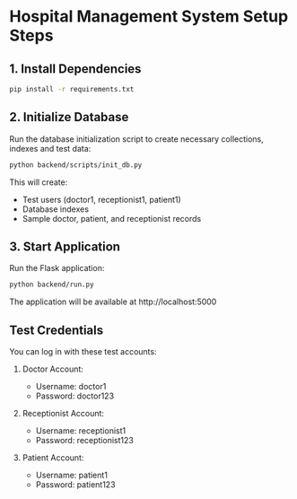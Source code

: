 # Hospital Management System Setup Steps

## 1. Install Dependencies
```bash
pip install -r requirements.txt
```

## 2. Initialize Database
Run the database initialization script to create necessary collections, indexes and test data:
```bash
python backend/scripts/init_db.py
```

This will create:
- Test users (doctor1, receptionist1, patient1)
- Database indexes
- Sample doctor, patient, and receptionist records

## 3. Start Application
Run the Flask application:
```bash
python backend/run.py
```

The application will be available at http://localhost:5000

## Test Credentials

You can log in with these test accounts:

1. Doctor Account:
   - Username: doctor1
   - Password: doctor123

2. Receptionist Account:
   - Username: receptionist1
   - Password: receptionist123

3. Patient Account:
   - Username: patient1
   - Password: patient123